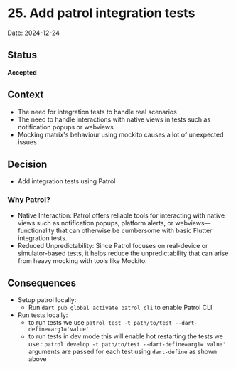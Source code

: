 # 25. Add patrol integration tests

Date: 2024-12-24

## Status

**Accepted**

## Context

 - The need for integration tests to handle real scenarios
 - The need to handle interactions with native views in tests such as notification popups or webviews 
 - Mocking matrix's behaviour using mockito causes a lot of unexpected issues 

## Decision

- Add integration tests using Patrol

### Why Patrol?

- Native Interaction: Patrol offers reliable tools for interacting with native views such as
  notification popups, platform alerts, or webviews—functionality that can otherwise be cumbersome
  with basic Flutter integration tests.
- Reduced Unpredictability: Since Patrol focuses on real-device or simulator-based tests, it helps
  reduce the unpredictability that can arise from heavy mocking with tools like Mockito.
## Consequences

 - Setup patrol locally:
    - Run `dart pub global activate patrol_cli` to enable Patrol CLI
 - Run tests locally:
    - to run tests we use `patrol test -t path/to/test --dart-define=arg1='value' `
   - to run tests in dev mode this will enable hot restarting the tests we
     use : `patrol develop -t path/to/test --dart-define=arg1='value' `
  arguments are passed for each test using `dart-define` as shown above